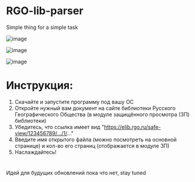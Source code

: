 # RGO-lib-parser
Simple thing for a simple task

![image](https://github.com/user-attachments/assets/c3bc8d7b-6b6b-4e5d-9866-3bccd1f51667)

![image](https://github.com/user-attachments/assets/461d5bd4-1fc5-4092-9ce8-c4c038e67fdb)

![image](https://github.com/user-attachments/assets/29d48ec2-f564-402d-96e1-774dba147dfa)


# Инструкция: 
1. Скачайте и запустите программу под вашу ОС
2. Откройте нужный вам документ на сайте библиотеки Русского Географического Общества (в модуле защищённого просмотра (ЗП) библиотеки)
3. Убедитесь, что ссылка имеет вид "https://elib.rgo.ru/safe-view/123456789/.../1/..."
4. Введите имя открытого файла (можно посмотреть на основной странице) и кол-во его страниц (отображается в модуле ЗП)
5. Наслаждайтесь!

#
Идей для будущих обновлений пока что нет, stay tuned
